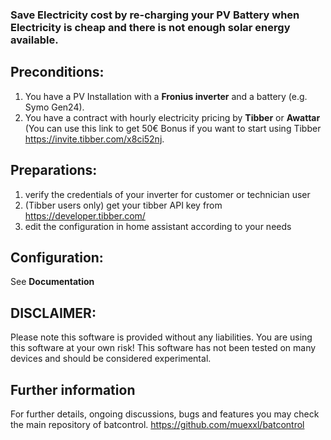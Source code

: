 ### Save Electricity cost by re-charging your PV Battery when Electricity is cheap and there is not enough solar energy available.

## Preconditions:

1. You have a PV Installation with a **Fronius inverter** and a battery (e.g. Symo Gen24).
1. You have a contract with hourly electricity pricing by **Tibber** or **Awattar** (You can use this link to get 50€ Bonus if you want to start using Tibber https://invite.tibber.com/x8ci52nj.

## Preparations:

1. verify the credentials of your inverter for customer or technician user
1. (Tibber users only) get your tibber API key from https://developer.tibber.com/
1. edit the configuration in home assistant according to your needs

## Configuration:

See **Documentation**

## DISCLAIMER:

Please note this software is provided without any liabilities. You are using this software at your own risk!
This software has not been tested on many devices and should be considered experimental.

## Further information

For further details, ongoing discussions, bugs and features you may check the main repository of batcontrol.
https://github.com/muexxl/batcontrol
